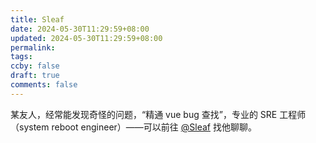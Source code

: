 ```yaml
---
title: Sleaf
date: 2024-05-30T11:29:59+08:00
updated: 2024-05-30T11:29:59+08:00
permalink: 
tags: 
ccby: false
draft: true
comments: false
---
```

某友人，经常能发现奇怪的问题，“精通 vue bug 查找”，专业的 SRE 工程师（system reboot engineer）——可以前往 [@Sleaf](https://github.com/Sleaf)  找他聊聊。
